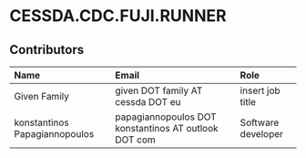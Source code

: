 # CESSDA.CDC.FUJI.RUNNER

## Contributors

Name            | Email                     | Role
:---            | :---                      | :---
Given Family | given DOT family AT cessda DOT eu | insert job title
konstantinos Papagiannopoulos  | papagiannopoulos DOT konstantinos AT outlook DOT com  | Software developer
